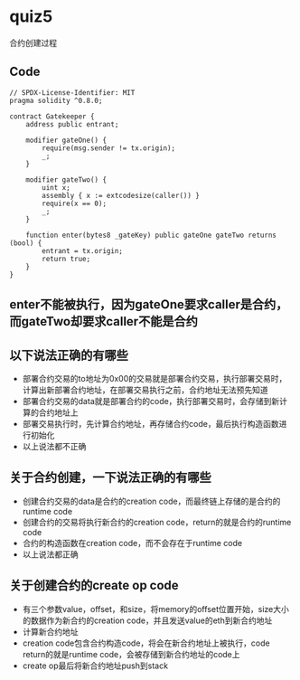 # quiz5

合约创建过程

## Code
```solidity
// SPDX-License-Identifier: MIT
pragma solidity ^0.8.0;

contract Gatekeeper {
    address public entrant;

    modifier gateOne() {
        require(msg.sender != tx.origin);
        _;
    }

    modifier gateTwo() {
        uint x;
        assembly { x := extcodesize(caller()) }
        require(x == 0);
        _;
    }

    function enter(bytes8 _gateKey) public gateOne gateTwo returns (bool) {
        entrant = tx.origin;
        return true;
    }
}
```

## enter不能被执行，因为gateOne要求caller是合约，而gateTwo却要求caller不能是合约

## 以下说法正确的有哪些
* 部署合约交易的to地址为0x00的交易就是部署合约交易，执行部署交易时，计算出新部署合约地址，在部署交易执行之前，合约地址无法预先知道
* 部署合约交易的data就是部署合约的code，执行部署交易时，会存储到新计算的合约地址上
* 部署交易执行时，先计算合约地址，再存储合约code，最后执行构造函数进行初始化
* 以上说法都不正确

## 关于合约创建，一下说法正确的有哪些
* 创建合约交易的data是合约的creation code，而最终链上存储的是合约的runtime code
* 创建合约的交易将执行新合约的creation code，return的就是合约的runtime code
* 合约的构造函数在creation code，而不会存在于runtime code
* 以上说法都正确

## 关于创建合约的create op code
* 有三个参数value，offset，和size，将memory的offset位置开始，size大小的数据作为新合约的creation code，并且发送value的eth到新合约地址
* 计算新合约地址
* creation code包含合约构造code，将会在新合约地址上被执行，code return的就是runtime code，会被存储到新合约地址的code上
* create op最后将新合约地址push到stack